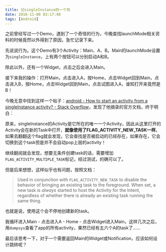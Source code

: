 ```yaml
---
title: 记singleInstance的一个坑
date: 2016-11-06 03:17:40
tags: [Android]
---
```


之前曾经写过一个Demo，遇到了一个奇怪的行为，今晚查找launchMode相关资料的时候竟然以外得到了原因，急忙记录下来。

先说说行为。这个Demo有3个Activity：Main、A、B。Main的launchMode设置为`singleInstance`，上有两个按钮可以分别启动A和B。

除此以外，还有一个Widget，点击之后会进入Main。

接下来我的操作：打开Main，点击进入A，按Home，点击Widget回到Main，点击进入B，按Home，点击Widget回到Main，点击试图进入A，谁知打开来竟然是B！

今晚无意中找到这样一个帖子：[android - How to start an activity from a singleInstance activity? - Stack Overflow](http://stackoverflow.com/questions/5804966/how-to-start-an-activity-from-a-singleinstance-activity)，发现了他摘录的官方文档，终于明白：

原来，singleInstance的Activity是它所在的唯一一个Activity，因此从这里打开的Activity会在新的Task中打开，**就像使用了FLAG_ACTIVITY_NEW_TASK一样**。如果去翻翻这个flag就会发现，它会查找是否被启动的已经存在，如果存在，它会切换到这个task但是并不会自动pop上层的activity！

继续翻阅就会发现，想要无条件创建task的话，需要增加`FLAG_ACTIVITY_MULTIPLE_TASK`标记，经过测试，的确可以了。

但是后来想想，这样似乎也有问题，按照文档：

>  Used in conjunction with `FLAG_ACTIVITY_NEW_TASK` to disable the behavior of bringing an existing task to the foreground. When set, a new task is *always* started to host the Activity for the Intent, regardless of whether there is already an existing task running the same thing.

也就是说，使用这个会不停地创建新的task。

我循环进入Main - 点击进入A - Home - 点击Widget进入Main，这样几次之后，用`dumpsys`查看了app的所有activity，果然已经有五六个A的task了……

最后该思考一下，对于一个需要返回Main的Widget或Notification，应该如何设计跳转呢？